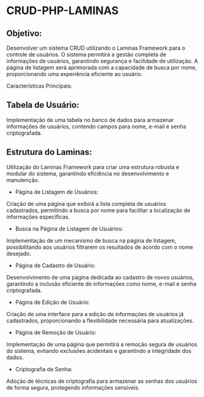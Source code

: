 # CRUD-PHP-LAMINAS

## Objetivo:
Desenvolver um sistema CRUD utilizando o Laminas Framework para o controle de usuários. O sistema permitirá a gestão completa de informações de usuários, garantindo segurança e facilidade de utilização. A página de listagem será aprimorada com a capacidade de busca por nome, proporcionando uma experiência eficiente ao usuário.

Características Principais:

## Tabela de Usuário:

Implementação de uma tabela no banco de dados para armazenar informações de usuários, contendo campos para nome, e-mail e senha criptografada.

## Estrutura do Laminas:

Utilização do Laminas Framework para criar uma estrutura robusta e modular do sistema, garantindo eficiência no desenvolvimento e manutenção.

* Página de Listagem de Usuários:

Criação de uma página que exibirá a lista completa de usuários cadastrados, permitindo a busca por nome para facilitar a localização de informações específicas.

* Busca na Página de Listagem de Usuários:

Implementação de um mecanismo de busca na página de listagem, possibilitando aos usuários filtrarem os resultados de acordo com o nome desejado.

* Página de Cadastro de Usuário:

 Desenvolvimento de uma página dedicada ao cadastro de novos usuários, garantindo a inclusão eficiente de informações como nome, e-mail e senha criptografada.

* Página de Edição de Usuário:

Criação de uma interface para a edição de informações de usuários já cadastrados, proporcionando a flexibilidade necessária para atualizações.

* Página de Remoção de Usuário:

Implementação de uma página que permitirá a remoção segura de usuários do sistema, evitando exclusões acidentais e garantindo a integridade dos dados.

* Criptografia de Senha:

Adoção de técnicas de criptografia para armazenar as senhas dos usuários de forma segura, protegendo informações sensíveis.
